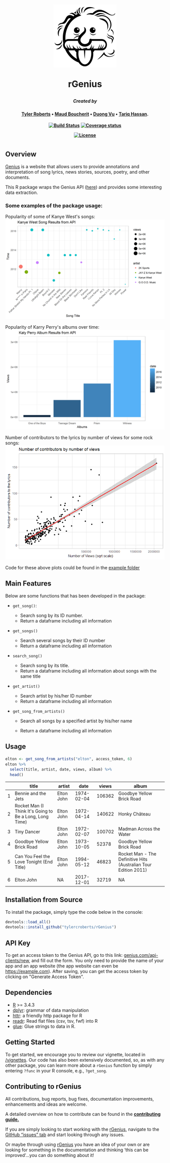<h1 align="center">
  <br>

![](img/genius.png)

rGenius
<br>
</h1>

<h5 align="center"><a>
Created by</a></h5>

<h4 align="center"><a>

[Tyler Roberts](https://github.com/tylercroberts/) • [Maud Boucherit](https://github.com/MaudBoucherit) • [Duong Vu](https://github.com/DuongVu39) • [Tariq Hassan](https://github.com/TariqAHassan).

</a></h4>

<h4 align="center"><a>

[![Build Status](https://travis-ci.org/tylercroberts/rGenius.svg?branch=master)](https://travis-ci.org/tylercroberts/rGenius)
[![Coverage status](https://codecov.io/gh/tylercroberts/rGenius/branch/master/graph/badge.svg)](https://codecov.io/github/tylercroberts/rGenius?branch=master)

[![License](https://img.shields.io/badge/license-MIT-blue.svg)](https://opensource.org/licenses/MIT)

</a></h4>

<h1></h1>

## Overview

[Genius](http://genius.com/) is a website that allows users to provide annotations and interpretation of song lyrics, news stories, sources, poetry, and other documents.

This R package wraps the Genius API ([here](https://genius.com/)) and provides some interesting data extraction.

### Some examples of the package usage:

Popularity of some of Kanye West's songs:   
![](img/kanye.png)

Popularity of Karry Perry's albums over time:   
![](img/katty.png)

Number of contributors to the lyrics by number of views for some rock songs:   
![](img/rock.png)

Code for these above plots could be found in the [example folder](https://github.com/tylercroberts/rGenius/tree/master/examples)

## Main Features

Below are some functions that has been developed in the package:

- `get_song()`:

  - Search song by its ID number.
  - Return a dataframe including all information

- `get_songs()`

  - Search several songs by their ID number
  - Return a dataframe including all information

- `search_song()`

  - Search song by its title.
  - Return a dataframe including all information about songs with the same title

- `get_artist()`

  - Search artist by his/her ID number
  - Return a dataframe including all information

- `get_song_from_artists()`

  - Search all songs by a specified artist by his/her name

  - Return a dataframe including all information


## Usage

```r
elton <- get_song_from_artists("elton", access_token, 6)
elton %>% 
  select(title, artist, date, views, album) %>% 
  head()
```

|      | title                                    | artist     | date       | views  | album                                    |
| ---- | ---------------------------------------- | ---------- | ---------- | ------ | ---------------------------------------- |
| 1    | Bennie and the Jets                      | Elton John | 1974-02-04 | 106362 | Goodbye Yellow Brick Road                |
| 2    | Rocket Man (I Think It's Going to Be a Long, Long Time) | Elton John | 1972-04-14 | 140622 | Honky Château                            |
| 3    | Tiny Dancer                              | Elton John | 1972-02-07 | 100702 | Madman Across the Water                  |
| 4    | Goodbye Yellow Brick Road                | Elton John | 1973-10-05 | 52378  | Goodbye Yellow Brick Road                |
| 5    | Can You Feel the Love Tonight (End Title) | Elton John | 1994-05-12 | 46823  | Rocket Man - The Definitive Hits (Australian Tour Edition 2011) |
| 6    | Elton John                               | NA         | 2017-12-01 | 32719  | NA                                       |


## Installation from Source

To install the package, simply type the code below in the console:

```r
devtools::load_all()
devtools::install_github("tylercroberts/rGenius")
```

## API Key

To get an access token to the Genius API, go to this link: [genius.com/api-clients/new](https://genius.com/api-clients/new), and fill out the form. You only need to provide the name of your app and an app website (the app website can even be https://example.com). After saving, you can get the access token by clicking on "Generate Access Token". 

## Dependencies

- [R](https://cran.r-project.org/) >= 3.4.3
- [dplyr](https://dplyr.tidyverse.org/): grammar of data manipulation
- [httr](https://github.com/r-lib/httr): a friendly http package for R
- [readr](https://github.com/tidyverse/readr): Read flat files (csv, tsv, fwf) into R
- [glue](https://github.com/tidyverse/glue): Glue strings to data in R.

## Getting Started

To get started, we encourage you to review our vignette, located in [/vignettes](/vignettes).
Our code has also been extensively documented, so, as with any other package, you can learn more
about a `rGenius` function by simply entering `?func` in your R console, e.g., `?get_song`.

## Contributing to rGenius

All contributions, bug reports, bug fixes, documentation improvements, enhancements and ideas are welcome.

A detailed overview on how to contribute can be found in the [**contributing guide.**](https://github.com/tylercroberts/rGenius/blob/master/CONTRIBUTING.md)

If you are simply looking to start working with the [rGenius](https://github.com/tylercroberts/rGenius), navigate to the [GitHub “issues” tab](https://github.com/tylercroberts/rGenius/issues) and start looking through any issues.

Or maybe through using [rGenius](https://github.com/tylercroberts/rGenius) you have an idea of your own or are looking for something in the documentation and thinking ‘this can be improved’...you can do something about it!
